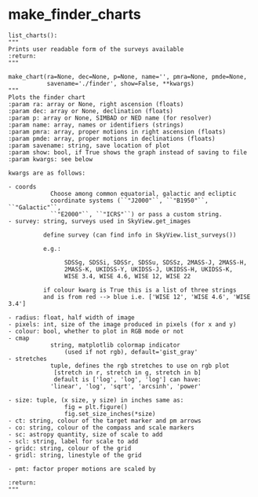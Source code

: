 # make_finder_charts

    list_charts():
    """
    Prints user readable form of the surveys available
    :return:
    """

    make_chart(ra=None, dec=None, p=None, name='', pmra=None, pmde=None,
               savename='./finder', show=False, **kwargs)
    """
    Plots the finder chart
    :param ra: array or None, right ascension (floats)
    :param dec: array or None, declination (floats)
    :param p: array or None, SIMBAD or NED name (for resolver)
    :param name: array, names or identifiers (strings)
    :param pmra: array, proper motions in right ascension (floats)
    :param pmde: array, proper motions in declinations (floats)
    :param savename: string, save location of plot
    :param show: bool, if True shows the graph instead of saving to file
    :param kwargs: see below

    kwargs are as follows:

    - coords
                Choose among common equatorial, galactic and ecliptic
                coordinate systems (``"J2000"``, ``"B1950"``, ``"Galactic"``,
                ``"E2000"``, ``"ICRS"``) or pass a custom string.
    - survey: string, surveys used in SkyView.get_images

              define survey (can find info in SkyView.list_surveys())

              e.g.:

                    SDSSg, SDSSi, SDSSr, SDSSu, SDSSz, 2MASS-J, 2MASS-H,
                    2MASS-K, UKIDSS-Y, UKIDSS-J, UKIDSS-H, UKIDSS-K,
                    WISE 3.4, WISE 4.6, WISE 12, WISE 22

              if colour kwarg is True this is a list of three strings
              and is from red --> blue i.e. ['WISE 12', 'WISE 4.6', 'WISE 3.4']

    - radius: float, half width of image
    - pixels: int, size of the image produced in pixels (for x and y)
    - colour: bool, whether to plot in RGB mode or not
    - cmap
                string, matplotlib colormap indicator
                    (used if not rgb), default='gist_gray'
    - stretches
                tuple, defines the rgb stretches to use on rgb plot
                 [stretch in r, stretch in g, stretch in b]
                 default is ['log', 'log', 'log'] can have:
                'linear', 'log', 'sqrt', 'arcsinh', 'power'

    - size: tuple, (x size, y size) in inches same as:
                    fig = plt.figure()
                    fig.set_size_inches(*size)
    - ct: string, colour of the target marker and pm arrows
    - co: string, colour of the compass and scale markers
    - sc: astropy quantity, size of scale to add
    - scl: string, label for scale to add
    - gridc: string, colour of the grid
    - gridl: string, linestyle of the grid

    - pmt: factor proper motions are scaled by

    :return:
    """
